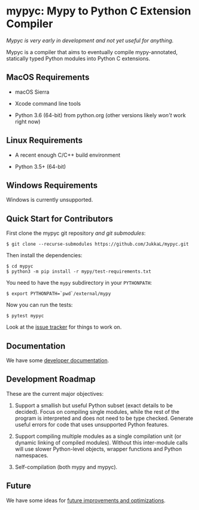 mypyc: Mypy to Python C Extension Compiler
==========================================

*Mypyc is very early in development and not yet useful for anything.*

Mypyc is a compiler that aims to eventually compile mypy-annotated,
statically typed Python modules into Python C extensions.

MacOS Requirements
------------------

* macOS Sierra

* Xcode command line tools

* Python 3.6 (64-bit) from python.org (other versions likely *won't*
  work right now)

Linux Requirements
------------------

* A recent enough C/C++ build environment

* Python 3.5+ (64-bit)

Windows Requirements
--------------------

Windows is currently unsupported.

Quick Start for Contributors
----------------------------

First clone the mypyc git repository *and git submodules*:

    $ git clone --recurse-submodules https://github.com/JukkaL/mypyc.git

Then install the dependencies:

    $ cd mypyc
    $ python3 -m pip install -r mypy/test-requirements.txt

You need to have the `mypy` subdirectory in your `PYTHONPATH`:

    $ export PYTHONPATH=`pwd`/external/mypy

Now you can run the tests:

    $ pytest mypyc

Look at the [issue tracker](https://github.com/JukkaL/mypyc/issues)
for things to work on.

Documentation
-------------

We have some [developer documentation](doc/dev-intro.md).

Development Roadmap
-------------------

These are the current major objectives:

1. Support a smallish but useful Python subset (exact details to be
   decided). Focus on compiling single modules, while the rest of the
   program is interpreted and does not need to be type checked.
   Generate useful errors for code that uses unsupported Python
   features.

2. Support compiling multiple modules as a single compilation unit (or
   dynamic linking of compiled modules).  Without this inter-module
   calls will use slower Python-level objects, wrapper functions and
   Python namespaces.

3. Self-compilation (both mypy and mypyc).

Future
------

We have some ideas for
[future improvements and optimizations](doc/future.md).
